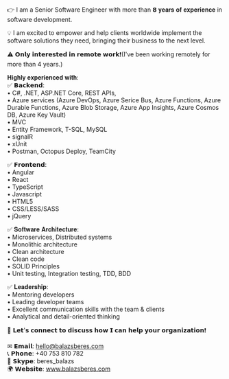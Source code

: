 👉 I am a Senior Software Engineer with more than 𝟴 𝐲𝐞𝐚𝐫𝐬 𝐨𝐟 𝐞𝐱𝐩𝐞𝐫𝐢𝐞𝐧𝐜𝐞 in software development. 

💡 I am excited to empower and help clients worldwide implement the software solutions they need, bringing their business to the next level.

⚠ 𝗢𝗻𝗹𝘆 𝗶𝗻𝘁𝗲𝗿𝗲𝘀𝘁𝗲𝗱 𝗶𝗻 𝗿𝗲𝗺𝗼𝘁𝗲 𝘄𝗼𝗿𝗸❗(I've been working remotely for more than 4 years.)

𝐇𝐢𝐠𝐡𝐥𝐲 𝐞𝐱𝐩𝐞𝐫𝐢𝐞𝐧𝐜𝐞𝐝 𝐰𝐢𝐭𝐡:  
✅ 𝗕𝗮𝗰𝗸𝗲𝗻𝗱:  
• C#, .NET, ASP.NET Core, REST APIs,  
• Azure services (Azure DevOps, Azure Serice Bus, Azure Functions, Azure Durable Functions, Azure Blob Storage, Azure App Insights, Azure Cosmos DB, Azure Key Vault)  
• MVC  
• Entity Framework, T-SQL, MySQL  
• signalR  
• xUnit  
• Postman, Octopus Deploy, TeamCity  

✅ 𝗙𝗿𝗼𝗻𝘁𝗲𝗻𝗱:  
• Angular  
• React  
• TypeScript  
• Javascript  
• HTML5  
• CSS/LESS/SASS  
• jQuery  

✅ 𝐒𝐨𝐟𝐭𝐰𝐚𝐫𝐞 𝐀𝐫𝐜𝐡𝐢𝐭𝐞𝐜𝐭𝐮𝐫𝐞:  
• Microservices, Distributed systems   
• Monolithic architecture  
• Clean architecture  
• Clean code  
• SOLID Principles  
• Unit testing, Integration testing, TDD, BDD  

✅ 𝐋𝐞𝐚𝐝𝐞𝐫𝐬𝐡𝐢𝐩:  
• Mentoring developers  
• Leading developer teams  
• Excellent communication skills with the team & clients  
• Analytical and detail-oriented thinking  

🤝 𝗟𝗲𝘁'𝘀 𝗰𝗼𝗻𝗻𝗲𝗰𝘁 𝘁𝗼 𝗱𝗶𝘀𝗰𝘂𝘀𝘀 𝗵𝗼𝘄 𝗜 𝗰𝗮𝗻 𝗵𝗲𝗹𝗽 𝘆𝗼𝘂𝗿 𝗼𝗿𝗴𝗮𝗻𝗶𝘇𝗮𝘁𝗶𝗼𝗻❗  

✉ 𝗘𝗺𝗮𝗶𝗹: hello@balazsberes.com  
📞 𝗣𝗵𝗼𝗻𝗲: +40 753 810 782  
💬 𝗦𝗸𝘆𝗽𝗲: beres_balazs  
🌍 𝗪𝗲𝗯𝘀𝗶𝘁𝗲: www.balazsberes.com
